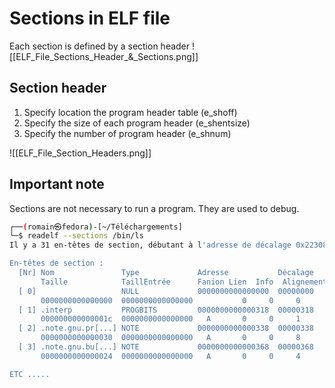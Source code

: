 # Sections in ELF file
Each section is defined by a section header
![[ELF_File_Sections_Header_&_Sections.png]]

## Section header
1.  Specify location the program header table (e_shoff)
2.  Specify the size of each program header (e_shentsize)
3.  Specify the number of program header (e_shnum)

![[ELF_File_Section_Headers.png]]

## Important note
Sections are not necessary to run a program. They are used to debug.
```bash
┌──(romain㉿fedora)-[~/Téléchargements]
└─$ readelf --sections /bin/ls                                                                                   
Il y a 31 en-têtes de section, débutant à l'adresse de décalage 0x22308:

En-têtes de section :
  [Nr] Nom               Type             Adresse           Décalage
       Taille            TaillEntrée      Fanion Lien  Info  Alignement
  [ 0]                   NULL             0000000000000000  00000000
       0000000000000000  0000000000000000           0     0     0
  [ 1] .interp           PROGBITS         0000000000000318  00000318
       000000000000001c  0000000000000000   A       0     0     1
  [ 2] .note.gnu.pr[...] NOTE             0000000000000338  00000338
       0000000000000030  0000000000000000   A       0     0     8
  [ 3] .note.gnu.bu[...] NOTE             0000000000000368  00000368
       0000000000000024  0000000000000000   A       0     0     4

ETC .....
```